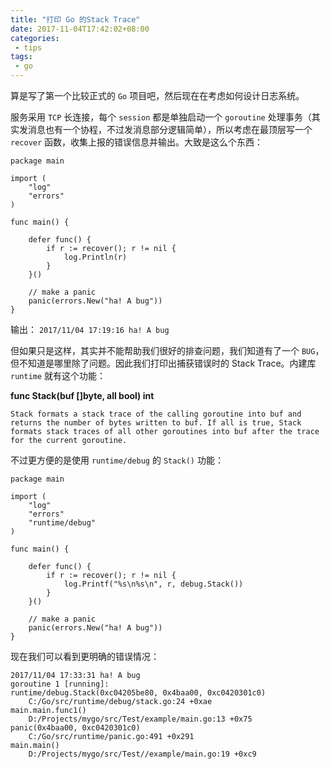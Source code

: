 ```yaml
---
title: "打印 Go 的Stack Trace"
date: 2017-11-04T17:42:02+08:00
categories: 
 - tips
tags: 
 - go
---
```



算是写了第一个比较正式的 `Go` 项目吧，然后现在在考虑如何设计日志系统。

服务采用 `TCP` 长连接，每个 `session` 都是单独启动一个 `goroutine` 处理事务（其实发消息也有一个协程，不过发消息部分逻辑简单），所以考虑在最顶层写一个 `recover` 函数，收集上报的错误信息并输出。大致是这么个东西：

    package main
    
    import (
    	"log"
    	"errors"
    )
    
    func main() {
    
    	defer func() {
    		if r := recover(); r != nil {
    			log.Println(r)
    		}
    	}()
    
    	// make a panic
    	panic(errors.New("ha! A bug"))
    }
    
输出： `2017/11/04 17:19:16 ha! A bug`

但如果只是这样，其实并不能帮助我们很好的排查问题，我们知道有了一个 `BUG`，但不知道是哪里除了问题。因此我们打印出捕获错误时的 Stack Trace。内建库 `runtime` 就有这个功能：

**func Stack(buf []byte, all bool) int**

	Stack formats a stack trace of the calling goroutine into buf and returns the number of bytes written to buf. If all is true, Stack formats stack traces of all other goroutines into buf after the trace for the current goroutine.

不过更方便的是使用 `runtime/debug` 的 `Stack()` 功能：

	package main
	
	import (
		"log"
		"errors"
		"runtime/debug"
	)
	
	func main() {
	
		defer func() {
			if r := recover(); r != nil {
				log.Printf("%s\n%s\n", r, debug.Stack())
			}
		}()
	
		// make a panic
		panic(errors.New("ha! A bug"))
	}

现在我们可以看到更明确的错误情况：

	2017/11/04 17:33:31 ha! A bug
	goroutine 1 [running]:
	runtime/debug.Stack(0xc04205be80, 0x4baa00, 0xc0420301c0)
		C:/Go/src/runtime/debug/stack.go:24 +0xae
	main.main.func1()
		D:/Projects/mygo/src/Test/example/main.go:13 +0x75
	panic(0x4baa00, 0xc0420301c0)
		C:/Go/src/runtime/panic.go:491 +0x291
	main.main()
		D:/Projects/mygo/src/Test//example/main.go:19 +0xc9